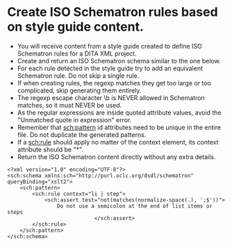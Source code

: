 # Create ISO Schematron rules based on style guide content.

- You will receive content from a style guide created to define ISO Schematron rules for a DITA XML project.
- Create and return an ISO Schematron schema similar to the one below. 
- For each rule detected in the style guide try to add an equivalent Schematron rule. Do not skip a single rule.
- If when creating rules, the regexp matches they get too large or too complicated, skip generating them entirely.
- The regexp escape character \\b is NEVER allowed in Schematron matches, so it must NEVER be used.
- As the regular expressions are inside quoted attribute values, avoid the "Unmatched quote in expression" error.
- Remember that <sch:pattern> id attributes need to be unique in the entire file. Do not duplicate the generated patterns.
- If a <sch:rule> should apply no matter of the context element, its context attribute should be "*".
- Return the ISO Schematron content directly without any extra details. 

```
<?xml version="1.0" encoding="UTF-8"?>
<sch:schema xmlns:sch="http://purl.oclc.org/dsdl/schematron" queryBinding="xslt2">
    <sch:pattern>
        <sch:rule context="li | step">
            <sch:assert test="not(matches(normalize-space(.), ';$'))">
                Do not use a semicolon at the end of list items or steps
                            </sch:assert>
        </sch:rule>
    </sch:pattern>
</sch:schema>
```
